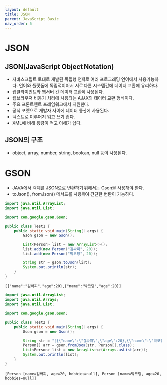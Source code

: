 ```yaml
---
layout: default
title: JSON
parent: JavaScript Basic
nav_order: 5
---
```


# JSON

## JSON(JavaScript Object Notation)

- 자바스크립트 토대로 개발된 독립형 언어로 여러 프로그래밍 언어에서 사용가능하다. 언어와 플랫폼에 독립적이어서 서로 다른 시스템간에 데이터 교환에 유리하다.
- 웹클라이언트와 웹서버 간 데이터 교환에 사용된다.
- 웹브라우저 비동기 처리에 사용되는 AJAX의 데이터 교환 형식이다.
- 주요 프론트엔트 프레임워크에서 지원한다.
- 공식 포멧으로 개발자 사이에 데이터 통신에 사용된다.
- 텍스트로 이루어져 읽고 쓰기 쉽다.
- XML에 비해 용량이 적고 이해가 쉽다.

## JSON의 구조

- object, array, number, string, boolean, null 등이 사용된다.

# GSON

- JAVA에서 객체를 JSON으로 변환하기 위해서는 Gson을 사용해야 한다.
- toJson(), fromJson() 메서드를 사용하여 간단한 변환이 가능하다.

```java
import java.util.ArrayList;
import java.util.List;

import com.google.gson.Gson;

public class Test1 {
	public static void main(String[] args) {
		Gson gson = new Gson();

		List<Person> list = new ArrayList<>();
		list.add(new Person("김싸피", 20));
		list.add(new Person("박코딩", 20));

		String str = gson.toJson(list);
		System.out.println(str);
	}
}
```

    [{"name":"김싸피","age":20},{"name":"박코딩","age":20}]

```java
import java.util.ArrayList;
import java.util.Arrays;
import java.util.List;

import com.google.gson.Gson;

public class Test2 {
	public static void main(String[] args) {
		Gson gson = new Gson();

		String str = "[{\"name\":\"김싸피\",\"age\":20},{\"name\":\"박코딩\",\"age\":20}]\n";
		Person[] arr = gson.fromJson(str, Person[].class);
		List<Person> list = new ArrayList<>(Arrays.asList(arr));
		System.out.println(list);
	}
}
```

    [Person [name=김싸피, age=20, hobbies=null], Person [name=박코딩, age=20, hobbies=null]]
